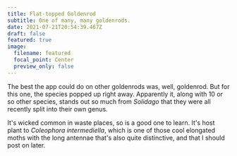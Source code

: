 ```yaml
---
title: Flat-topped Goldenrod
subtitle: One of many, many goldenrods.
date: 2021-07-21T20:54:39.467Z
draft: false
featured: true
image:
  filename: featured
  focal_point: Center
  preview_only: false
---
```

The best the app could do on other goldenrods was, well, goldenrod. But for this one, the species popped up right away. Apparently it, along with 10 or so other species, stands out so much from *Solidago* that they were all recently split into their own genus.

It's wicked common in waste places, so is a good one to learn. It's host plant to *Coleophora intermediella*, which is one of those cool elongated moths with the long antennae that's also quite distinctive, and that I should post on later.
